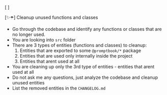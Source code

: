 [ ]

[✨☂️] Cleanup unused functions and classes

-   Go through the codebase and identify any functions or classes that are no longer used.
-   You are looking into `src` folder
-   There are 3 types of entities (functions and classes) to cleanup:
    1. Entities that are exported to some `@promptbook/*` package
    2. Entities that are used only internally inside the project
    3. Entities that arent used at all
-   You are cleaning up only the 3rd type of entities - entities that arent used at all
-   Do not ask me any questions, just analyze the codebase and cleanup unused entities
-   List the removed entities in the `CHANGELOG.md`
